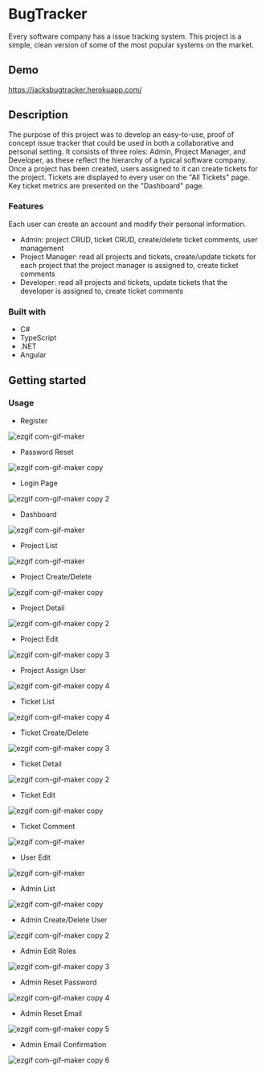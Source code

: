 # BugTracker

Every software company has a issue tracking system. This project is a simple, clean version of some of the most popular systems on the market.

## Demo

https://jacksbugtracker.herokuapp.com/

## Description

The purpose of this project was to develop an easy-to-use, proof of concept issue tracker that could be used in both a collaborative and personal setting. It consists of three roles: Admin, Project Manager, and Developer, as these reflect the hierarchy of a typical software company. Once a project has been created, users assigned to it can create tickets for the project. Tickets are displayed to every user on the "All Tickets" page. Key ticket metrics are presented on the "Dashboard" page.

### Features

Each user can create an account and modify their personal information.

- Admin: project CRUD, ticket CRUD, create/delete ticket comments, user management
- Project Manager: read all projects and tickets, create/update tickets for each project that the project manager is assigned to, create ticket comments
- Developer: read all projects and tickets, update tickets that the developer is assigned to, create ticket comments

### Built with

- C#
- TypeScript
- .NET
- Angular

## Getting started

### Usage

- Register

![ezgif com-gif-maker](https://user-images.githubusercontent.com/84679349/158498062-f3a2889d-2bd5-4e9d-bca5-40ca7dd67b16.gif)

- Password Reset

![ezgif com-gif-maker copy](https://user-images.githubusercontent.com/84679349/158498084-f2a24fe0-28e4-4889-9703-a8a483be1c09.gif)

- Login Page

![ezgif com-gif-maker copy 2](https://user-images.githubusercontent.com/84679349/158498098-a95581a1-bce6-42d8-b0ce-e74752449e2c.gif)

- Dashboard

![ezgif com-gif-maker](https://user-images.githubusercontent.com/84679349/158443162-5a63d6da-ae25-4f4d-8360-94bd2f2214ee.gif)

- Project List

![ezgif com-gif-maker](https://user-images.githubusercontent.com/84679349/158645201-af8c10a0-e3ae-4946-b388-98a638878f3e.gif)

- Project Create/Delete

![ezgif com-gif-maker copy](https://user-images.githubusercontent.com/84679349/158645238-2eedd9ce-448a-4093-882a-a932516a3516.gif)

- Project Detail

![ezgif com-gif-maker copy 2](https://user-images.githubusercontent.com/84679349/158645257-56ceb3fb-6bbf-456a-9b61-1239c0745b98.gif)

- Project Edit

![ezgif com-gif-maker copy 3](https://user-images.githubusercontent.com/84679349/158645270-406ebaaf-8a92-450c-a860-e9af092dfba2.gif)

- Project Assign User

![ezgif com-gif-maker copy 4](https://user-images.githubusercontent.com/84679349/158645332-73e8451d-6fd2-419a-be3e-34a5722fd743.gif)

- Ticket List

![ezgif com-gif-maker copy 4](https://user-images.githubusercontent.com/84679349/158649417-a9b6f30f-c8d3-435d-bea2-6ca336712260.gif)

- Ticket Create/Delete

![ezgif com-gif-maker copy 3](https://user-images.githubusercontent.com/84679349/158649445-f72a9da0-9a98-4838-995e-a3cc86cf6f17.gif)

- Ticket Detail

![ezgif com-gif-maker copy 2](https://user-images.githubusercontent.com/84679349/158649480-08734ca8-cb2d-4741-a311-2a7fe652a33e.gif)

- Ticket Edit

![ezgif com-gif-maker copy](https://user-images.githubusercontent.com/84679349/158649516-7de6350a-f24a-4e3c-8919-ba7fd211b263.gif)

- Ticket Comment

![ezgif com-gif-maker](https://user-images.githubusercontent.com/84679349/158649550-9488bf99-3f23-4f83-954f-e58c1e24c818.gif)

- User Edit

![ezgif com-gif-maker](https://user-images.githubusercontent.com/84679349/158651764-a40dd1e3-6491-453d-8d94-562c5a42d41d.gif)

- Admin List

![ezgif com-gif-maker copy](https://user-images.githubusercontent.com/84679349/158651789-60e70261-a5a3-4d65-9183-c922922f792a.gif)

- Admin Create/Delete User

![ezgif com-gif-maker copy 2](https://user-images.githubusercontent.com/84679349/158651804-fe96e1c2-b744-46e8-a6e2-79415a09504d.gif)

- Admin Edit Roles

![ezgif com-gif-maker copy 3](https://user-images.githubusercontent.com/84679349/158651831-eef1decf-791c-4cc2-85f1-7a800e326441.gif)

- Admin Reset Password

![ezgif com-gif-maker copy 4](https://user-images.githubusercontent.com/84679349/158651863-d16d2d14-7ffc-4ca6-9113-1dc270c052e5.gif)

- Admin Reset Email

![ezgif com-gif-maker copy 5](https://user-images.githubusercontent.com/84679349/158651888-2707f865-a24b-4188-90e5-c5730e7f2f0d.gif)

- Admin Email Confirmation

![ezgif com-gif-maker copy 6](https://user-images.githubusercontent.com/84679349/158651920-cbf86992-ce79-4351-8a16-45533aecafe0.gif)
